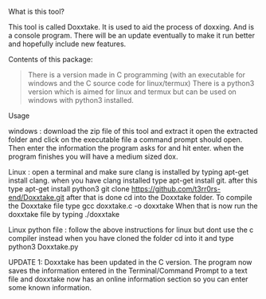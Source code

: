 
What is this tool?

This tool is called Doxxtake. It is used to aid the process of doxxing. And is a console program.
There will be an update eventually to make it run better and hopefully include new features.

Contents of this package:

> There is a version made in C programming (with an executable for windows and the C source code for linux/termux)
> There is a python3 version which is aimed for linux and termux but can be used on windows with python3 installed.

Usage

windows : download the zip file of this tool and extract it
          open the extracted folder and click on the executable file
          a command prompt should open. Then enter the information the
	  program asks for and hit enter.
	  when the program finishes you will have a medium sized dox.

Linux :   open a terminal and make sure clang is installed by typing
          apt-get install clang. 
	  when you have clang installed type apt-get install git.
	  after this type apt-get install python3
	  git clone https://github.com/t3rr0rs-end/Doxxtake.git
	  after that is done cd into the Doxxtake folder.
	  To compile the Doxxtake file type gcc doxxtake.c -o doxxtake
	  When that is 
	  now run the doxxtake file by typing ./doxxtake
	  
Linux python file : follow the above instructions for linux but dont use the c compiler
		    instead when you have cloned the folder cd into it and type
		    python3 Doxxtake.py
		    
UPDATE 1: Doxxtake has been updated in the C version. The program now saves the information entered in the Terminal/Command Prompt to a text file and doxxtake now has an online information section so you can enter some known information.
